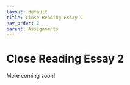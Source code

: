 ```yaml
---
layout: default
title: Close Reading Essay 2
nav_order: 2
parent: Assignments
---
```

# Close Reading Essay 2
More coming soon!
